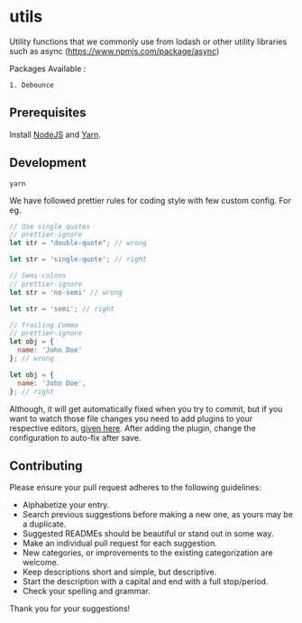 # utils

Utility functions that we commonly use from lodash or other utility libraries such as async (https://www.npmjs.com/package/async)

Packages Available :

    1. Debounce

## Prerequisites

Install [NodeJS](https://nodejs.org/en/download/) and [Yarn](https://yarnpkg.com/en/docs/install).

## Development

`yarn`

We have followed prettier rules for coding style with few custom config. For eg.

```javascript
// Use single quotes
// prettier-ignore
let str = "double-quote"; // wrong

let str = 'single-quote'; // right
```

```javascript
// Semi-colons
// prettier-ignore
let str = 'no-semi' // wrong

let str = 'semi'; // right
```

```javascript
// Trailing Comma
// prettier-ignore
let obj = {
  name: 'John Doe'
}; // wrong

let obj = {
  name: 'John Doe',
}; // right
```

Although, it will get automatically fixed when you try to commit, but if you want to watch those file changes you need to add plugins to your respective editors, [given here](https://prettier.io/docs/en/editors.html). After adding the plugin, change the configuration to auto-fix after save.

## Contributing

Please ensure your pull request adheres to the following guidelines:

- Alphabetize your entry.
- Search previous suggestions before making a new one, as yours may be a duplicate.
- Suggested READMEs should be beautiful or stand out in some way.
- Make an individual pull request for each suggestion.
- New categories, or improvements to the existing categorization are welcome.
- Keep descriptions short and simple, but descriptive.
- Start the description with a capital and end with a full stop/period.
- Check your spelling and grammar.

Thank you for your suggestions!
